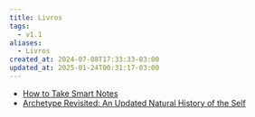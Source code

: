 ```yaml
---
title: Livros
tags:
  - v1.1
aliases:
  - Livros
created_at: 2024-07-08T17:33:33-03:00
updated_at: 2025-01-24T00:31:17-03:00
---
```

- [How to Take Smart Notes](content/entrada/2024/07/08/How_to_Take_Smart_Notes.md)
- [Archetype Revisited: An Updated Natural History of the Self](content/entrada/2024/07/18/Archetype_Revisited_An_Updated_Natural_History_of_the_Self.md)